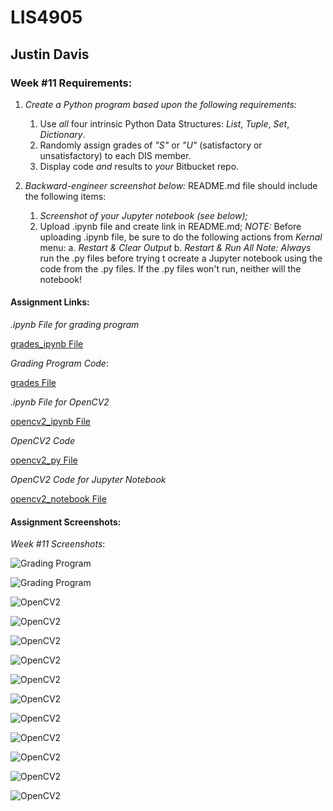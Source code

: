 # LIS4905

## Justin Davis

### Week #11 Requirements:

1. *Create a Python program based upon the following requirements:*
    1. Use *all* four intrinsic Python Data Structures: *List*, *Tuple*, *Set*, *Dictionary*.
    2. Randomly assign grades of *"S"* or *"U"* (satisfactory or unsatisfactory) to each DIS member.
    3. Display code *and* results to *your* Bitbucket repo.

1. *Backward-engineer screenshot below:* README.md file should include the following items:
    1. *Screenshot of your Jupyter notebook (see below);*
    2. Upload .ipynb file and create link in README.md;
        *NOTE:* Before uploading .ipynb file, be sure to do the following actions from *Kernal* menu:
            a. *Restart & Clear Output*
            b. *Restart & Run All*
    *Note: Always* run the .py files before trying t ocreate a Jupyter notebook using the code from the .py files. If the .py files won't run, neither will the notebook!

#### Assignment Links:

*.ipynb File for grading program*

[grades_ipynb File](docs/grading.ipynb)

*Grading Program Code*:

[grades File](docs/grades.py)

*.ipynb File for OpenCV2*

[opencv2_ipynb File](docs/openCV2_notebook.ipynb)

*OpenCV2 Code*

[opencv2_py File](docs/opencv2.py)

*OpenCV2 Code for Jupyter Notebook*

[opencv2_notebook File](docs/opencv2_notebook.py)

#### Assignment Screenshots:

*Week #11 Screenshots*:

![Grading Program](img/grad1.png)

![Grading Program](img/grad2.png)

![OpenCV2](img/cv1.png)

![OpenCV2](img/cv2.png)

![OpenCV2](img/cv3.png)

![OpenCV2](img/cv4.png)

![OpenCV2](img/cv5.png)

![OpenCV2](img/cv6.png)

![OpenCV2](img/cv7.png)

![OpenCV2](img/cv8.png)

![OpenCV2](img/cv9.png)

![OpenCV2](img/cv10.png)

![OpenCV2](img/cv11.png)